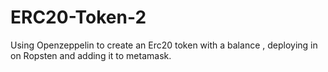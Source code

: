 # ERC20-Token-2
Using Openzeppelin to create an Erc20 token with a balance , deploying in on Ropsten and adding it to metamask.
